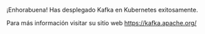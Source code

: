 ¡Enhorabuena! Has desplegado Kafka en Kubernetes exitosamente.

Para más información visitar su sitio web https://kafka.apache.org/
